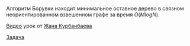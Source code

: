 Алгоритм Борувки находит минимальное оставное дерево в связном неориентированном взвешенном графе за время $O(MlogN)$.  

[Видео](https://www.youtube.com/watch?v=nMabN7SrHIU) урок от [Жана Курбанбаева](https://codeforces.com/profile/rockyb)  

[Задача](https://www.spoj.com/problems/MST/)